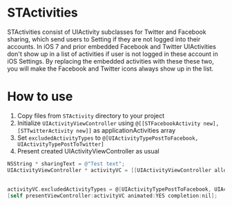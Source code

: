 STActivities
============

STActivities consist of UIActivity subclasses for Twitter and Facebook sharing, which send users to Setting if they are not logged into their accounts.
In iOS 7 and prior embedded Facebook and Twitter UIActivities don't show up in a list of activities if user is not logged in these account in iOS Settings.
By replacing the embedded activities with these these two, you will make the Facebook and Twitter icons always show up in the list.

How to use
============

1. Copy files from `STActivity` directory to your project
2. Initialize `UIActivityViewController` using `@[[STFacebookActivity new], [STTwitterActivity new]]` as applicationActivities array
3. Set `excludedActivityTypes` to `@[UIActivityTypePostToFacebook, UIActivityTypePostToTwitter]`
4. Present created UIActivityViewController as usual


``` objective-c
NSString * sharingText = @"Test text";
UIActivityViewController * activityVC = [[UIActivityViewController alloc] initWithActivityItems:@[sharingText]
                                                                          applicationActivities:@[[STFacebookActivity new],
                                                                                                  [STTwitterActivity new]]];
activityVC.excludedActivityTypes = @[UIActivityTypePostToFacebook, UIActivityTypePostToTwitter];
[self presentViewController:activityVC animated:YES completion:nil];
```
